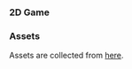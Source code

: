 ### 2D Game


### Assets

Assets are collected from [here](https://free-game-assets.itch.io/free-3-cyberpunk-sprites-pixel-art?download).